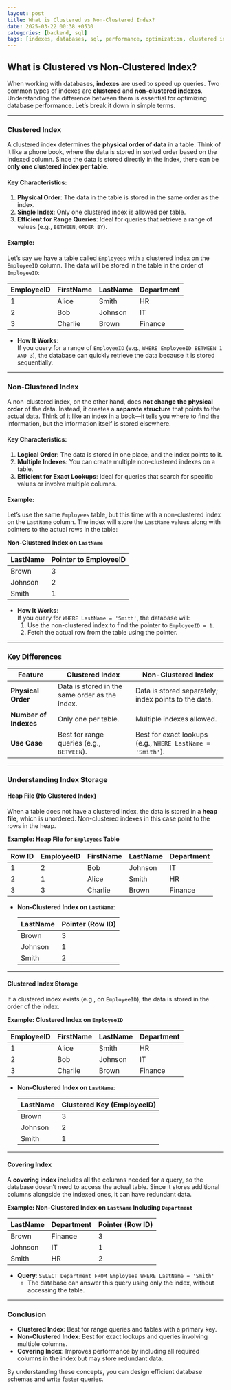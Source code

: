```yaml
---
layout: post
title: What is Clustered vs Non-Clustered Index?
date: 2025-03-22 00:38 +0530
categories: [backend, sql]
tags: [indexes, databases, sql, performance, optimization, clustered index, non-clustered index]
---
```


## What is Clustered vs Non-Clustered Index?

When working with databases, **indexes** are used to speed up queries. Two common types of indexes are **clustered** and **non-clustered indexes**. Understanding the difference between them is essential for optimizing database performance. Let’s break it down in simple terms.

---

### Clustered Index

A clustered index determines the **physical order of data** in a table. Think of it like a phone book, where the data is stored in sorted order based on the indexed column. Since the data is stored directly in the index, there can be **only one clustered index per table**.

#### Key Characteristics:
1. **Physical Order**: The data in the table is stored in the same order as the index.
2. **Single Index**: Only one clustered index is allowed per table.
3. **Efficient for Range Queries**: Ideal for queries that retrieve a range of values (e.g., `BETWEEN`, `ORDER BY`).

#### Example:
Let’s say we have a table called `Employees` with a clustered index on the `EmployeeID` column. The data will be stored in the table in the order of `EmployeeID`:

| EmployeeID | FirstName | LastName | Department |
| ---------- | --------- | -------- | ---------- |
| 1          | Alice     | Smith    | HR         |
| 2          | Bob       | Johnson  | IT         |
| 3          | Charlie   | Brown    | Finance    |

- **How It Works**:  
  If you query for a range of `EmployeeID` (e.g., `WHERE EmployeeID BETWEEN 1 AND 3`), the database can quickly retrieve the data because it is stored sequentially.

---

### Non-Clustered Index

A non-clustered index, on the other hand, does **not change the physical order** of the data. Instead, it creates a **separate structure** that points to the actual data. Think of it like an index in a book—it tells you where to find the information, but the information itself is stored elsewhere.

#### Key Characteristics:
1. **Logical Order**: The data is stored in one place, and the index points to it.
2. **Multiple Indexes**: You can create multiple non-clustered indexes on a table.
3. **Efficient for Exact Lookups**: Ideal for queries that search for specific values or involve multiple columns.

#### Example:
Let’s use the same `Employees` table, but this time with a non-clustered index on the `LastName` column. The index will store the `LastName` values along with pointers to the actual rows in the table:

**Non-Clustered Index on `LastName`**

| LastName | Pointer to EmployeeID |
| -------- | --------------------- |
| Brown    | 3                     |
| Johnson  | 2                     |
| Smith    | 1                     |

- **How It Works**:  
  If you query for `WHERE LastName = 'Smith'`, the database will:  
  1. Use the non-clustered index to find the pointer to `EmployeeID = 1`.  
  2. Fetch the actual row from the table using the pointer.

---

### Key Differences

| Feature               | Clustered Index                                | Non-Clustered Index                                        |
| --------------------- | ---------------------------------------------- | ---------------------------------------------------------- |
| **Physical Order**    | Data is stored in the same order as the index. | Data is stored separately; index points to the data.       |
| **Number of Indexes** | Only one per table.                            | Multiple indexes allowed.                                  |
| **Use Case**          | Best for range queries (e.g., `BETWEEN`).      | Best for exact lookups (e.g., `WHERE LastName = 'Smith'`). |

---

### Understanding Index Storage

#### Heap File (No Clustered Index)
When a table does not have a clustered index, the data is stored in a **heap file**, which is unordered. Non-clustered indexes in this case point to the rows in the heap.

**Example: Heap File for `Employees` Table**

| Row ID | EmployeeID | FirstName | LastName | Department |
| ------ | ---------- | --------- | -------- | ---------- |
| 1      | 2          | Bob       | Johnson  | IT         |
| 2      | 1          | Alice     | Smith    | HR         |
| 3      | 3          | Charlie   | Brown    | Finance    |

- **Non-Clustered Index on `LastName`**:
  
  | LastName | Pointer (Row ID) |
  | -------- | ---------------- |
  | Brown    | 3                |
  | Johnson  | 1                |
  | Smith    | 2                |

---

#### Clustered Index Storage
If a clustered index exists (e.g., on `EmployeeID`), the data is stored in the order of the index.

**Example: Clustered Index on `EmployeeID`**

| EmployeeID | FirstName | LastName | Department |
| ---------- | --------- | -------- | ---------- |
| 1          | Alice     | Smith    | HR         |
| 2          | Bob       | Johnson  | IT         |
| 3          | Charlie   | Brown    | Finance    |

- **Non-Clustered Index on `LastName`**:
  
  | LastName | Clustered Key (EmployeeID) |
  | -------- | -------------------------- |
  | Brown    | 3                          |
  | Johnson  | 2                          |
  | Smith    | 1                          |

---

#### Covering Index
A **covering index** includes all the columns needed for a query, so the database doesn’t need to access the actual table. Since it stores additional columns alongside the indexed ones, it can have redundant data.

**Example: Non-Clustered Index on `LastName` Including `Department`**

| LastName | Department | Pointer (Row ID) |
| -------- | ---------- | ---------------- |
| Brown    | Finance    | 3                |
| Johnson  | IT         | 1                |
| Smith    | HR         | 2                |

- **Query**: `SELECT Department FROM Employees WHERE LastName = 'Smith'`  
  - The database can answer this query using only the index, without accessing the table.

---

### Conclusion

- **Clustered Index**: Best for range queries and tables with a primary key.  
- **Non-Clustered Index**: Best for exact lookups and queries involving multiple columns.  
- **Covering Index**: Improves performance by including all required columns in the index but may store redundant data.

By understanding these concepts, you can design efficient database schemas and write faster queries.
